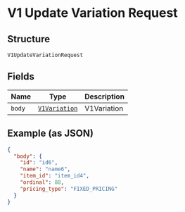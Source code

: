 
# V1 Update Variation Request

## Structure

`V1UpdateVariationRequest`

## Fields

| Name | Type | Description |
|  --- | --- | --- |
| `body` | [`V1Variation`](/doc/models/v1-variation.md) | V1Variation |

## Example (as JSON)

```json
{
  "body": {
    "id": "id6",
    "name": "name6",
    "item_id": "item_id4",
    "ordinal": 88,
    "pricing_type": "FIXED_PRICING"
  }
}
```

